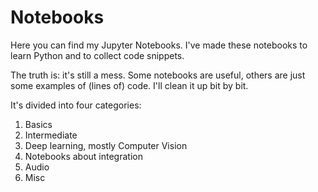 # Notebooks
Here you can find my Jupyter Notebooks. I've made these notebooks to learn Python and to collect code snippets. 

The truth is: it's still a mess. Some notebooks are useful, others are just some examples of (lines of) code. I'll clean it up bit by bit.

It's divided into four categories:

1. Basics
2. Intermediate
3. Deep learning, mostly Computer Vision
4. Notebooks about integration
5. Audio
6. Misc
